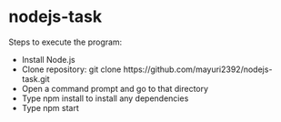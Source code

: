 # nodejs-task
Steps to execute the program:<br>

<ul><li>Install Node.js </li>
<li>Clone repository: git clone https://github.com/mayuri2392/nodejs-task.git</li>
<li>Open a command prompt and go to that directory</li>
<li>Type npm install to install any dependencies</li>
<li>Type npm start</li>
</ul>
